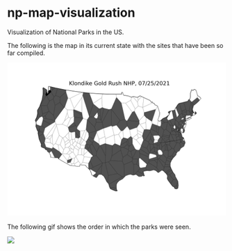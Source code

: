 # np-map-visualization
Visualization of National Parks in the US. 

The following is the map in its current state with the sites that have been so far compiled.

<img src="https://raw.githubusercontent.com/cgrundman/np-map-visualization/main/nps_segments.png"/>

The following gif shows the order in which the parks were seen.

<img src="https://raw.githubusercontent.com/cgrundman/np-map-visualization/main/nps.gif" width="500"/>
